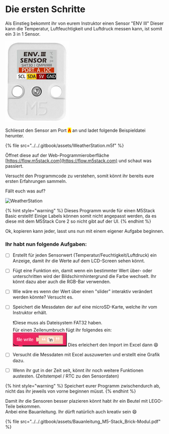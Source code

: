 # Die ersten Schritte

Als Einstieg bekommt ihr von eurem Instruktor einen Sensor "ENV III" Dieser kann die Temperatur, Luftfeuchtigkeit und Luftdruck messen kann, ist somit ein 3 in 1 Sensor.&#x20;

![](<../../.gitbook/assets/ENV III Sensor.png>)

Schliesst den Sensor am Port <mark style="color:red;">**A**</mark> an und ladet folgende Beispieldatei herunter.

{% file src="../../.gitbook/assets/WeatherStation.m5f" %}

Öffnet diese auf der Web-Programmieroberfläche [https://flow.m5stack.com](https://flow.m5stack.com) und schaut was passiert.

Versucht den Programmcode zu verstehen, somit könnt ihr bereits eure ersten Erfahrungen sammeln.

Fällt euch was auf?

![WeatherStation](../../.gitbook/assets/M5Flow\_WeatherStation.png)

{% hint style="warning" %}
Dieses Programm wurde für einen M5Stack Basic erstellt! Einige Labels können somit nicht angepasst werden, da es diese mit dem M5Stack Core 2 so nicht gibt auf der UI.
{% endhint %}

Ok, kopieren kann jeder, lasst uns nun mit einem eigener Aufgabe beginnen.

### Ihr habt nun folgende Aufgaben:

* [ ] Erstellt für jeden Sensorwert (Temperatur/Feuchtigkeit/Luftdruck) ein Anzeige, damit ihr die Werte auf dem LCD-Screen sehen könnt.
* [ ] Fügt eine Funktion ein, damit wenn ein bestimmter Wert über- oder unterschritten wird der Bildschirmhintergrund die Farbe wechselt. Ihr könnt dazu aber auch die RGB-Bar verwenden.
* [ ] Wie wäre es wenn der Wert über einen "slider" interaktiv verändert werden könnte? Versucht es.
*   [ ] Speichert die Messdaten der auf eine microSD-Karte, welche ihr vom Instruktor erhält.

    :exclamation:Diese muss als Dateisystem FAT32 haben.\
    Für einen Zeilenumbruch fügt ihr folgendes ein: <img src="../../.gitbook/assets/M5Flow_Zeilenumbruch SD-Card.png" alt="" data-size="original"> Dies erleichert den Import im Excel dann :smile:
* [ ] Versucht die Messdaten mit Excel auszuwerten und erstellt eine Grafik dazu.
* [ ] Wenn ihr gut in der Zeit seit, könnt ihr noch weitere Funktionen austesten. (Zeitstempel / RTC zu den Sensordaten)

{% hint style="warning" %}
Speichert eurer Programm zwischendurch ab, nicht das ihr jeweils von vorne beginnen müsst.
{% endhint %}

Damit ihr die Sensoren besser plazieren könnt habt ihr ein Beutel mit LEGO-Teile bekommen.\
Anbei eine Bauanleitung. Ihr dürft natürlich auch kreativ sein :smile:

{% file src="../../.gitbook/assets/Bauanleitung_M5-Stack_Brick-Modul.pdf" %}
